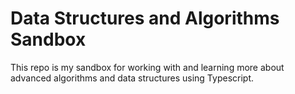 # Data Structures and Algorithms Sandbox

This repo is my sandbox for working with and learning more about advanced algorithms and data structures using Typescript.